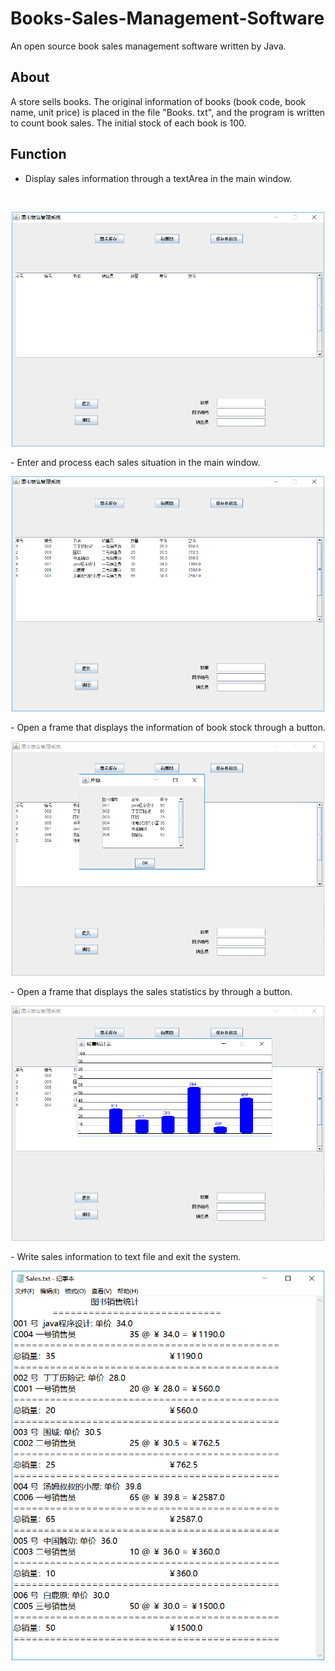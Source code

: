 # Books-Sales-Management-Software
An open source book sales management software written by Java.
## About
A store sells books. The original information of books (book code, book name, unit price) is placed in the file "Books. txt", and the program is written to count book sales. The initial stock of each book is 100.
## Function
- Display sales information through a textArea in the main window.
</br>
<p align="center">
<img src="./imgs/mainWindow.png" width="500">
</p>
- Enter and process each sales situation in the main window.
</br>
<p align="center">
<img src="./imgs/enterSales.png" width="500">
</p>
- Open a frame that displays the information of book stock through a button.
</br>
<p align="center">
<img src="./imgs/bookStock.png" width="500">
</p>
- Open a frame that displays the sales statistics by through a button.
</br>
<p align="center">
<img src="./imgs/salesStatistics.png" width="500">
</p>
- Write sales information to text file and exit the system.
</br>
<p align="center">
<img src="./imgs/SalesTxt.png" width="500">
</p>


